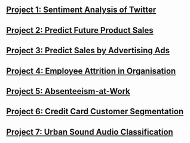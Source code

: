 ## [Project 1: Sentiment Analysis of Twitter](https://github.com/SidSolanki28/Sentiment-Analysis-of-Twitter)

## [Project 2: Predict Future Product Sales](https://github.com/SidSolanki28/Predict-Future-Product-Sales)

## [Project 3: Predict Sales by Advertising Ads](https://github.com/SidSolanki28/Predict-Sales-by-Advertising-Ads)

## [Project 4: Employee Attrition in Organisation](https://sidsolanki28.github.io/Employee-Attrition-from-Organisation)

## [Project 5: Absenteeism-at-Work](https://sidsolanki28.github.io/Absenteeism-at-Workplace)

## [Project 6: Credit Card Customer Segmentation](https://sidsolanki28.github.io/Credit-Cards-Customer-Segmentation) 

## [Project 7: Urban Sound Audio Classification](https://sidsolanki28.github.io/UrbanSound-Audio-Classification)

